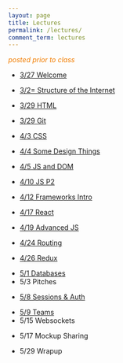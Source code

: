 ```yaml
---
layout: page
title: Lectures
permalink: /lectures/
comment_term: lectures
---
```



<span style="color: #F27D00">*posted prior to class*</span>

<!-- * 3/27 Welcome -->
* [3/27 Welcome](00_welcome/)
<!-- * 3/27 Structure of the Internet -->
* [3/2= Structure of the Internet](01_interwebs/)
<!-- * 3/29 HTML -->
* [3/29 HTML](02_html/)
<!-- * 3/29 Git -->
* [3/29 Git](02_git/)
<!-- * 4/3 CSS -->
* [4/3 CSS](03_css/)
<!-- * 4/4 Some Design Things -->
* [4/4 Some Design Things](03_design/)
<!-- * 4/5 JS and DOM -->
* [4/5 JS and DOM](04_js1)
<!-- * 4/10 JS P2 -->
* [4/10 JS P2](05_js2)
<!-- * 4/12 Frameworks Intro -->
* [4/12 Frameworks Intro](06_react1)
<!-- * 4/17 React -->
* [4/17 React](07_react2)
<!-- * 4/19 Advanced JS -->
* [4/19 Advanced JS](08_advanced_js)
<!-- * 4/17 Projects -->
<!-- * [4/17 Projects](07_project_intro) -->
<!-- * 4/24 Routing -->
* [4/24 Routing](09_routing)
<!-- * 4/26 Redux -->
* [4/26 Redux](10_redux)
<!-- * 5/1 Databases -->
* [5/1 Databases](12_intro_to_databases)
* 5/3 Pitches
<!-- * [5/3 Pitches](11_pitches) -->
<!-- * 5/8 Sessions & Auth -->
* [5/8 Sessions & Auth](13_sessions_auth)
<!-- * 5/9 Teams -->
* [5/9 Teams](13_teams)
* 5/15 Websockets
<!-- * [5/15 Websockets](15_websockets) -->
* 5/17 Mockup Sharing
<!-- * 5/17 Mockup Sharing -->
* 5/29 Wrapup
<!-- * [5/29 Wrapup](16_wrapup) -->
